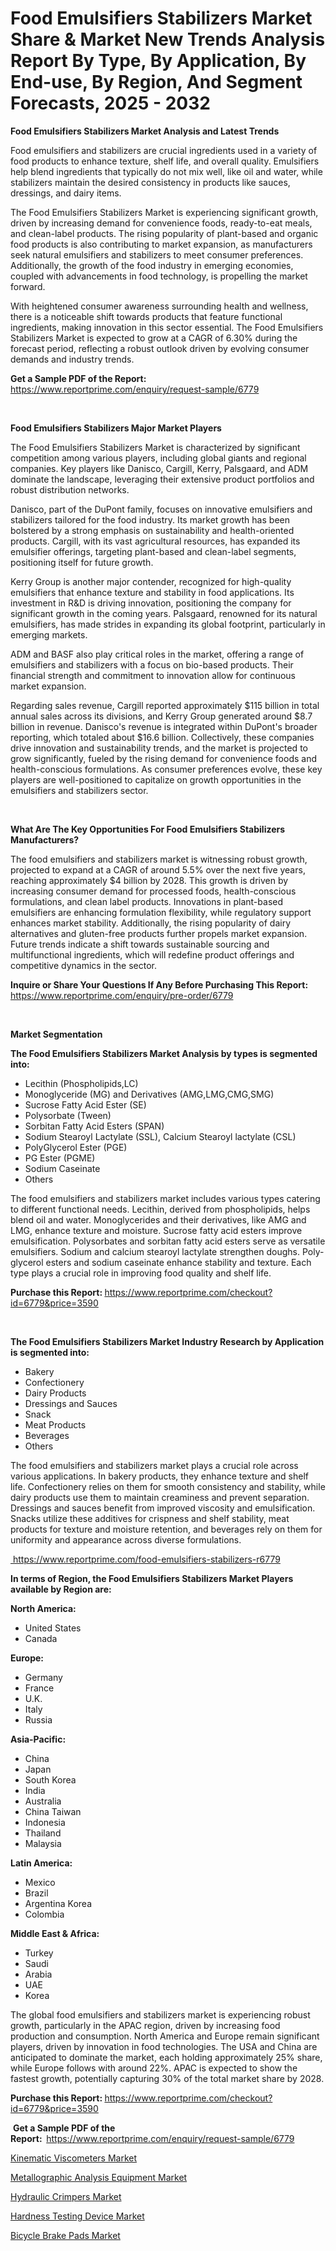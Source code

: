 <p><h1>Food Emulsifiers Stabilizers Market Share & Market New Trends Analysis Report By Type, By Application, By End-use, By Region, And Segment Forecasts, 2025 - 2032</h1></p><p><strong>Food Emulsifiers Stabilizers Market Analysis and Latest Trends</strong></p>
<p><p>Food emulsifiers and stabilizers are crucial ingredients used in a variety of food products to enhance texture, shelf life, and overall quality. Emulsifiers help blend ingredients that typically do not mix well, like oil and water, while stabilizers maintain the desired consistency in products like sauces, dressings, and dairy items. </p><p>The Food Emulsifiers Stabilizers Market is experiencing significant growth, driven by increasing demand for convenience foods, ready-to-eat meals, and clean-label products. The rising popularity of plant-based and organic food products is also contributing to market expansion, as manufacturers seek natural emulsifiers and stabilizers to meet consumer preferences. Additionally, the growth of the food industry in emerging economies, coupled with advancements in food technology, is propelling the market forward.</p><p>With heightened consumer awareness surrounding health and wellness, there is a noticeable shift towards products that feature functional ingredients, making innovation in this sector essential. The Food Emulsifiers Stabilizers Market is expected to grow at a CAGR of 6.30% during the forecast period, reflecting a robust outlook driven by evolving consumer demands and industry trends.</p></p>
<p><strong>Get a Sample PDF of the Report:&nbsp;</strong> <a href="https://www.reportprime.com/enquiry/request-sample/6779?utm_campaign=3070&utm_medium=2&utm_source=Github&utm_content=ia&utm_term=19032025&utm_id=food-emulsifiers-stabilizers">https://www.reportprime.com/enquiry/request-sample/6779</a></p>
<p>&nbsp;</p>
<p><strong>Food Emulsifiers Stabilizers Major Market Players</strong></p>
<p><p>The Food Emulsifiers Stabilizers Market is characterized by significant competition among various players, including global giants and regional companies. Key players like Danisco, Cargill, Kerry, Palsgaard, and ADM dominate the landscape, leveraging their extensive product portfolios and robust distribution networks.</p><p>Danisco, part of the DuPont family, focuses on innovative emulsifiers and stabilizers tailored for the food industry. Its market growth has been bolstered by a strong emphasis on sustainability and health-oriented products. Cargill, with its vast agricultural resources, has expanded its emulsifier offerings, targeting plant-based and clean-label segments, positioning itself for future growth.</p><p>Kerry Group is another major contender, recognized for high-quality emulsifiers that enhance texture and stability in food applications. Its investment in R&D is driving innovation, positioning the company for significant growth in the coming years. Palsgaard, renowned for its natural emulsifiers, has made strides in expanding its global footprint, particularly in emerging markets.</p><p>ADM and BASF also play critical roles in the market, offering a range of emulsifiers and stabilizers with a focus on bio-based products. Their financial strength and commitment to innovation allow for continuous market expansion.</p><p>Regarding sales revenue, Cargill reported approximately $115 billion in total annual sales across its divisions, and Kerry Group generated around $8.7 billion in revenue. Danisco's revenue is integrated within DuPont's broader reporting, which totaled about $16.6 billion. Collectively, these companies drive innovation and sustainability trends, and the market is projected to grow significantly, fueled by the rising demand for convenience foods and health-conscious formulations. As consumer preferences evolve, these key players are well-positioned to capitalize on growth opportunities in the emulsifiers and stabilizers sector.</p></p>
<p>&nbsp;</p>
<p><strong>What Are The Key Opportunities For Food Emulsifiers Stabilizers Manufacturers?</strong></p>
<p><p>The food emulsifiers and stabilizers market is witnessing robust growth, projected to expand at a CAGR of around 5.5% over the next five years, reaching approximately $4 billion by 2028. This growth is driven by increasing consumer demand for processed foods, health-conscious formulations, and clean label products. Innovations in plant-based emulsifiers are enhancing formulation flexibility, while regulatory support enhances market stability. Additionally, the rising popularity of dairy alternatives and gluten-free products further propels market expansion. Future trends indicate a shift towards sustainable sourcing and multifunctional ingredients, which will redefine product offerings and competitive dynamics in the sector.</p></p>
<p><strong>Inquire or Share Your Questions If Any Before Purchasing This Report:</strong> <a href="https://www.reportprime.com/enquiry/pre-order/6779?utm_campaign=3070&utm_medium=2&utm_source=Github&utm_content=ia&utm_term=19032025&utm_id=food-emulsifiers-stabilizers">https://www.reportprime.com/enquiry/pre-order/6779</a></p>
<p>&nbsp;</p>
<p><strong>Market Segmentation</strong></p>
<p><strong>The Food Emulsifiers Stabilizers Market Analysis by types is segmented into:</strong></p>
<p><ul><li>Lecithin (Phospholipids,LC)</li><li>Monoglyceride (MG) and Derivatives (AMG,LMG,CMG,SMG)</li><li>Sucrose Fatty Acid Ester (SE)</li><li>Polysorbate (Tween)</li><li>Sorbitan Fatty Acid Esters (SPAN)</li><li>Sodium Stearoyl Lactylate (SSL), Calcium Stearoyl lactylate (CSL)</li><li>PolyGlycerol Ester (PGE)</li><li>PG Ester (PGME)</li><li>Sodium Caseinate</li><li>Others</li></ul></p>
<p><p>The food emulsifiers and stabilizers market includes various types catering to different functional needs. Lecithin, derived from phospholipids, helps blend oil and water. Monoglycerides and their derivatives, like AMG and LMG, enhance texture and moisture. Sucrose fatty acid esters improve emulsification. Polysorbates and sorbitan fatty acid esters serve as versatile emulsifiers. Sodium and calcium stearoyl lactylate strengthen doughs. Poly-glycerol esters and sodium caseinate enhance stability and texture. Each type plays a crucial role in improving food quality and shelf life.</p></p>
<p><strong>Purchase this Report:&nbsp;</strong><a href="https://www.reportprime.com/checkout?id=6779&price=3590&utm_campaign=3070&utm_medium=2&utm_source=Github&utm_content=ia&utm_term=19032025&utm_id=food-emulsifiers-stabilizers">https://www.reportprime.com/checkout?id=6779&price=3590</a></p>
<p>&nbsp;</p>
<p><strong>The Food Emulsifiers Stabilizers Market Industry Research by Application is segmented into:</strong></p>
<p><ul><li>Bakery</li><li>Confectionery</li><li>Dairy Products</li><li>Dressings and Sauces</li><li>Snack</li><li>Meat Products</li><li>Beverages</li><li>Others</li></ul></p>
<p><p>The food emulsifiers and stabilizers market plays a crucial role across various applications. In bakery products, they enhance texture and shelf life. Confectionery relies on them for smooth consistency and stability, while dairy products use them to maintain creaminess and prevent separation. Dressings and sauces benefit from improved viscosity and emulsification. Snacks utilize these additives for crispness and shelf stability, meat products for texture and moisture retention, and beverages rely on them for uniformity and appearance across diverse formulations.</p></p>
<p><a href="https://www.reportprime.com/food-emulsifiers-stabilizers-r6779?utm_campaign=3070&utm_medium=2&utm_source=Github&utm_content=ia&utm_term=19032025&utm_id=food-emulsifiers-stabilizers">&nbsp;https://www.reportprime.com/food-emulsifiers-stabilizers-r6779</a></p>
<p><strong>In terms of Region, the Food Emulsifiers Stabilizers Market Players available by Region are:</strong></p>
<p>
    <p> <strong> North America: </strong>
        <ul>
            <li>United States</li>
            <li>Canada</li>
        </ul>
        </p> 
    <p> <strong> Europe: </strong>
        <ul>
            <li>Germany</li>
            <li>France</li>
            <li>U.K.</li>
            <li>Italy</li>
            <li>Russia</li>
        </ul>
        </p> 
    <p> <strong> Asia-Pacific: </strong>
        <ul>
            <li>China</li>
            <li>Japan</li>
            <li>South Korea</li>
            <li>India</li>
            <li>Australia</li>
            <li>China Taiwan</li>
            <li>Indonesia</li>
            <li>Thailand</li>
            <li>Malaysia</li>
        </ul>
        </p> 
    <p> <strong> Latin America: </strong>
        <ul>
            <li>Mexico</li>
            <li>Brazil</li>
            <li>Argentina Korea</li>
            <li>Colombia</li>
        </ul>
        </p> 
    <p> <strong> Middle East & Africa: </strong>
        <ul>
            <li>Turkey</li>
            <li>Saudi</li>
            <li>Arabia</li>
            <li>UAE</li>
            <li>Korea</li>
        </ul>
    </p>
    </p>
<p><p>The global food emulsifiers and stabilizers market is experiencing robust growth, particularly in the APAC region, driven by increasing food production and consumption. North America and Europe remain significant players, driven by innovation in food technologies. The USA and China are anticipated to dominate the market, each holding approximately 25% share, while Europe follows with around 22%. APAC is expected to show the fastest growth, potentially capturing 30% of the total market share by 2028.</p></p>
<p><strong>Purchase this Report: </strong><a href="https://www.reportprime.com/checkout?id=6779&price=3590&utm_campaign=3070&utm_medium=2&utm_source=Github&utm_content=ia&utm_term=19032025&utm_id=food-emulsifiers-stabilizers">https://www.reportprime.com/checkout?id=6779&price=3590</a></p>
<p>&nbsp;<strong>Get a Sample PDF of the Report:&nbsp;&nbsp;</strong><a href="https://www.reportprime.com/enquiry/request-sample/6779?utm_campaign=3070&utm_medium=2&utm_source=Github&utm_content=ia&utm_term=19032025&utm_id=food-emulsifiers-stabilizers">https://www.reportprime.com/enquiry/request-sample/6779</a></p>
<p><strong></strong></p>
<p><p><a href="https://www.linkedin.com/pulse/global-study-kinematic-viscometers-market-from-2025-2032-me6ne?utm_campaign=3070&utm_medium=2&utm_source=Github&utm_content=ia&utm_term=19032025&utm_id=food-emulsifiers-stabilizers">Kinematic Viscometers Market</a></p><p><a href="https://www.linkedin.com/pulse/metallographic-analysis-equipment-market-trends-report-dbaqe?utm_campaign=3070&utm_medium=2&utm_source=Github&utm_content=ia&utm_term=19032025&utm_id=food-emulsifiers-stabilizers">Metallographic Analysis Equipment Market</a></p><p><a href="https://www.linkedin.com/pulse/global-hydraulic-crimpers-market-forecast-2025-2032-trends-3syje?utm_campaign=3070&utm_medium=2&utm_source=Github&utm_content=ia&utm_term=19032025&utm_id=food-emulsifiers-stabilizers">Hydraulic Crimpers Market</a></p><p><a href="https://www.linkedin.com/pulse/hardness-testing-device-market-report-in-depth-trends-insights-kygbe?utm_campaign=3070&utm_medium=2&utm_source=Github&utm_content=ia&utm_term=19032025&utm_id=food-emulsifiers-stabilizers">Hardness Testing Device Market</a></p><p><a href="https://www.linkedin.com/pulse/bicycle-brake-pads-market-analysis-global-opportunities-players-ayhke?utm_campaign=3070&utm_medium=2&utm_source=Github&utm_content=ia&utm_term=19032025&utm_id=food-emulsifiers-stabilizers">Bicycle Brake Pads Market</a></p></p>